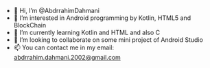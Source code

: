 - 👋 Hi, I’m @AbdrrahimDahmani
- 👀 I’m interested in Android programming by Kotlin, HTML5 and BlockChain
- 🌱 I’m currently learning Kotlin and HTML and also C 
- 💞️ I’m looking to collaborate on some mini project of Android Studio 
- 📫 You can contact me in my email: abdrrahim.dahmani.2002@gmail.com

<!---
AbdrrahimDahmani/AbdrrahimDahmani is a ✨ special ✨ repository because its `README.md` (this file) appears on your GitHub profile.
You can click the Preview link to take a look at your changes.
--->

